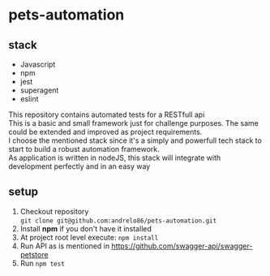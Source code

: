 # pets-automation

## stack
- Javascript
- npm  
- jest  
- superagent  
- eslint  

This repository contains automated tests for a RESTfull api  
This is a basic and small framework just for challenge purposes. The same could be extended and improved as project requirements.  
I choose the mentioned stack since it's a simply and powerfull tech stack to start to build a robust automation framework.  
As application is written in nodeJS, this stack will integrate with development perfectly and in an easy way

## setup
1. Checkout repository  
```git clone git@github.com:andrelo86/pets-automation.git```
2. Install **npm** if you don't have it installed
3. At project root level execute: ```npm install```
4. Run API as is mentioned in https://github.com/swagger-api/swagger-petstore
5. Run ```npm test```


